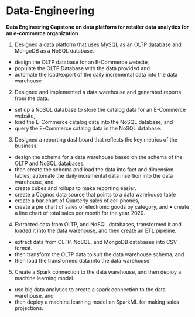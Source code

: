 # Data-Engineering<br>
**Data Engineering Capstone on data platform for retailer data analytics for an e-commerce organization** <br>

1. Designed a data platform that uses MySQL as an OLTP database and MongoDB as a NoSQL database.
- design the OLTP database for an E-Commerce website, 
- populate the OLTP Database with the data provided and 
- automate the load/export of the daily incremental data into the data warehouse

2. Designed and implemented a data warehouse and generated reports from the data.
- set up a NoSQL database to store the catalog data for an E-Commerce website, 
- load the E-Commerce catalog data into the NoSQL database, and 
- query the E-Commerce catalog data in the NoSQL database.

3. Designed a reporting dashboard that reflects the key metrics of the business.
- design the schema for a data warehouse based on the schema of the OLTP and NoSQL databases.
-	then create the schema and load the data into fact and dimension tables, automate the daily incremental data insertion into the data warehouse, and
- create cubes and rollups to make reporting easier.
- create a Cognos data source that points to a data warehouse table
- create a bar chart of Quarterly sales of cell phones, 
- create a pie chart of sales of electronic goods by category, and
•	create a line chart of total sales per month for the year 2020.

4. Extracted data from OLTP, and NoSQL databases, transformed it and loaded it into the data warehouse, and then create an ETL pipeline.
- extract data from OLTP, NoSQL, and MongoDB databases into CSV format. 
- then transform the OLTP data to suit the data warehouse schema, and 
- then load the transformed data into the data warehouse.

5. Create a Spark connection to the data warehouse, and then deploy a machine learning model.
- use big data analytics to create a spark connection to the data warehouse, and 
- then deploy a machine learning model on SparkML for making sales projections.
